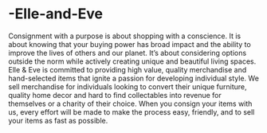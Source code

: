 # -Elle-and-Eve
Consignment with a purpose is about shopping with a conscience. It is about knowing that your buying power has broad impact and the ability to improve the lives of others and our planet. It’s about considering options outside the norm while actively creating unique and beautiful living spaces. Elle &amp; Eve is committed to providing high value, quality merchandise and hand-selected items that ignite a passion for developing individual style.  We sell merchandise for individuals looking to convert their unique furniture, quality home decor and hard to find collectables into revenue for themselves or a charity of their choice. When you consign your items with us, every effort will be made to make the process easy, friendly, and to sell your items as fast as possible.
